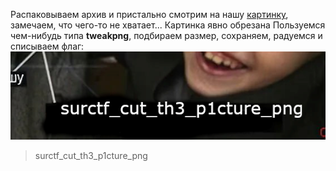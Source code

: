Распаковываем архив и пристально смотрим на нашу [картинку](./attachments/task.png), замечаем, что чего-то не хватает... Картинка явно обрезана
Пользуемся чем-нибудь типа __tweakpng__, подбираем размер, сохраняем, радуемся и списываем флаг:
![flag](attachments/flag.png)

> surctf_cut_th3_p1cture_png